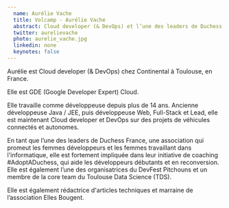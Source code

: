 ```yaml
---
  name: Aurélie Vache
  title: Volcamp - Aurélie Vache
  abstract: Cloud developer (& DevOps) et l’une des leaders de Duchess France
  twitter: aurelievache
  photo: aurelie_vache.jpg
  linkedin: none
  keynotes: false
---
```

Aurélie est Cloud developer (& DevOps) chez Continental à Toulouse, en France. 

Elle est GDE (Google Developer Expert) Cloud. 

Elle travaille comme développeuse depuis plus de 14 ans. Ancienne développeuse Java / JEE, puis développeuse Web, Full-Stack et Lead, elle est maintenant Cloud developer et DevOps sur des projets de véhicules connectés et autonomes. 

En tant que l’une des leaders de Duchess France, une association qui promeut les femmes développeurs et les femmes travaillant dans l'informatique, elle est fortement impliquée dans leur initiative de coaching #AdoptADuchess, qui aide les développeurs débutants et en reconversion. Elle est également l’une des organisatrices du DevFest Pitchouns et un membre de la core team du Toulouse Data Science (TDS). 

Elle est également rédactrice d'articles techniques et marraine de l’association Elles Bougent.